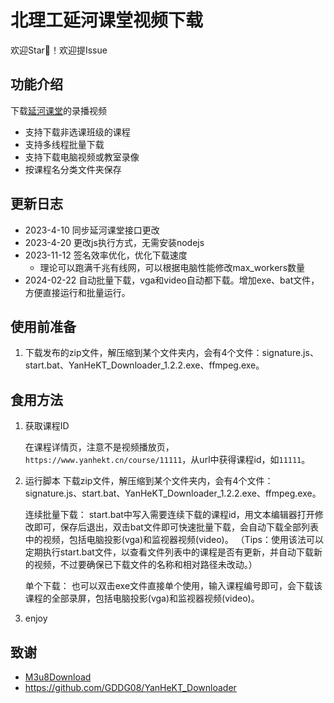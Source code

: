 # 北理工延河课堂视频下载

欢迎Star🌟！欢迎提Issue

## 功能介绍

下载[延河课堂](https://www.yanhekt.cn/)的录播视频

- 支持下载非选课班级的课程
- 支持多线程批量下载
- 支持下载电脑视频或教室录像
- 按课程名分类文件夹保存

## 更新日志

- 2023-4-10 同步延河课堂接口更改
- 2023-4-20 更改js执行方式，无需安装nodejs
- 2023-11-12 签名效率优化，优化下载速度
   - 理论可以跑满千兆有线网，可以根据电脑性能修改max_workers数量
- 2024-02-22 自动批量下载，vga和video自动都下载。增加exe、bat文件，方便直接运行和批量运行。

## 使用前准备

1. 下载发布的zip文件，解压缩到某个文件夹内，会有4个文件：signature.js、start.bat、YanHeKT_Downloader_1.2.2.exe、ffmpeg.exe。


## 食用方法

1. 获取课程ID

   在课程详情页，注意不是视频播放页，`https://www.yanhekt.cn/course/11111`，从url中获得课程id，如`11111`。

2. 运行脚本
   下载zip文件，解压缩到某个文件夹内，会有4个文件：signature.js、start.bat、YanHeKT_Downloader_1.2.2.exe、ffmpeg.exe。
   
   连续批量下载：
   start.bat中写入需要连续下载的课程id，用文本编辑器打开修改即可，保存后退出，双击bat文件即可快速批量下载，会自动下载全部列表中的视频，包括电脑投影(vga)和监视器视频(video)。
   （Tips：使用该法可以定期执行start.bat文件，以查看文件列表中的课程是否有更新，并自动下载新的视频，不过要确保已下载文件的名称和相对路径未改动。）

   单个下载：
   也可以双击exe文件直接单个使用，输入课程编号即可，会下载该课程的全部录屏，包括电脑投影(vga)和监视器视频(video)。

4. enjoy



## 致谢

- [M3u8Download](https://github.com/anwenzen/M3u8Download)
- https://github.com/GDDG08/YanHeKT_Downloader

